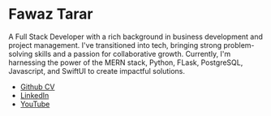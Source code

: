 # Fawaz Tarar

A Full Stack Developer with a rich background in business development and project management. I've transitioned into tech, bringing strong problem-solving skills and a passion for collaborative growth. Currently, I'm harnessing the power of the MERN stack, Python, FLask, PostgreSQL, Javascript,  and SwiftUI to create impactful solutions.

- [Github CV](https://github.com/Fawaztarar/CV)
- [LinkedIn](https://www.linkedin.com/in/Fawaztarar)
- [YouTube](https://www.youtube.com/@Fawaztarar)

